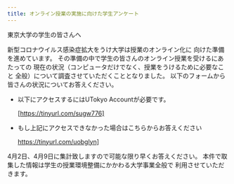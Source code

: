```yaml
---
title: オンライン授業の実施に向けた学生アンケート
---
```


東京大学の学生の皆さんへ

新型コロナウイルス感染症拡大をうけ大学は授業のオンライン化に
向けた準備を進めています。
その準備の中で学生の皆さんのオンライン授業を受けるにあたっての
現在の状況（コンピュータだけでなく、授業をうけるために必要なこと
全般）について調査させていただくこととなりました。
以下のフォームから皆さんの状況についてお答えください。
* 以下にアクセスするにはUTokyo Accountが必要です。

    [https://tinyurl.com/sugw776]

* もし上記にアクセスできなかった場合はこちらからお答えください

    https://tinyurl.com/uobglyn]
    
4月2日、4月9日に集計致しますので可能な限り早くお答えください。
本件で取集した情報は学生の授業環境整備にかかわる大学事業全般で
利用させていただきます。